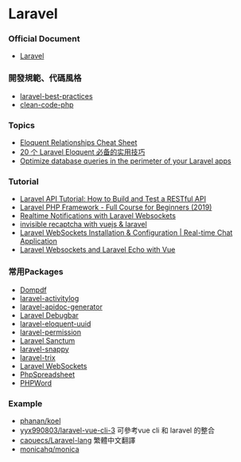 <a name="#Laravel"></a>
# Laravel

<a name="#document"></a>
### Official Document
- [Laravel](https://laravel.com)

<a name="#practice"></a>
### 開發規範、代碼風格
- [laravel-best-practices](https://github.com/alexeymezenin/laravel-best-practices)
- [clean-code-php](https://github.com/jupeter/clean-code-php)

<a name="#practice"></a>
### Topics
- [Eloquent Relationships Cheat Sheet](https://hackernoon.com/eloquent-relationships-cheat-sheet-5155498c209)
- [20 个 Laravel Eloquent 必备的实用技巧](https://learnku.com/laravel/t/9991/20-laravel-eloquent-necessary-practical-skills)
- [Optimize database queries in the perimeter of your Laravel apps](https://reinink.ca/articles/optimize-database-queries-in-the-perimeter-of-your-laravel-apps?ref=laravelnews)

<a name="#tutorial"></a>
### Tutorial
- [Laravel API Tutorial: How to Build and Test a RESTful API](https://www.toptal.com/laravel/restful-laravel-api-tutorial)
- [Laravel PHP Framework - Full Course for Beginners (2019)](https://www.youtube.com/watch?v=ImtZ5yENzgE)
- [Realtime Notifications with Laravel Websockets](https://www.youtube.com/watch?v=7MvN0w5BW48)
- [invisible recaptcha with vuejs & laravel](https://gist.github.com/ctf0/8037b629ffde02377adeaa43f46863de)
- [Laravel WebSockets Installation & Configuration | Real-time Chat Application](https://www.youtube.com/watch?v=H_4UubWE9NQ)
- [Laravel Websockets and Laravel Echo with Vue](https://youtu.be/rNOGLLPXzwc)

<a name="Packages"></a>
### 常用Packages
- [Dompdf](https://github.com/dompdf/dompdf)
- [laravel-activitylog](https://github.com/spatie/laravel-activitylog)
- [laravel-apidoc-generator](https://github.com/mpociot/laravel-apidoc-generator)
- [Laravel Debugbar](https://github.com/barryvdh/laravel-debugbar)
- [laravel-eloquent-uuid](https://github.com/goldspecdigital/laravel-eloquent-uuid)
- [laravel-permission](https://github.com/spatie/laravel-permission)
- [Laravel Sanctum](https://laravel.com/docs/8.x/sanctum)
- [laravel-snappy](https://github.com/barryvdh/laravel-snappy)
- [laravel-trix](https://github.com/Te7a-Houdini/laravel-trix)
- [Laravel WebSockets](https://docs.beyondco.de/laravel-websockets)
- [PhpSpreadsheet](https://github.com/PHPOffice/PhpSpreadsheet)
- [PHPWord](https://github.com/PHPOffice/PHPWord)

<a name="Demo"></a>
### Example
- [phanan/koel](https://github.com/phanan/koel)
- [yyx990803/laravel-vue-cli-3](https://github.com/yyx990803/laravel-vue-cli-3) 可參考vue cli 和 laravel 的整合
- [caouecs/Laravel-lang](https://github.com/caouecs/Laravel-lang/tree/master/src/zh_TW) 繁體中文翻譯
- [monicahq/monica](https://github.com/monicahq/monica)
